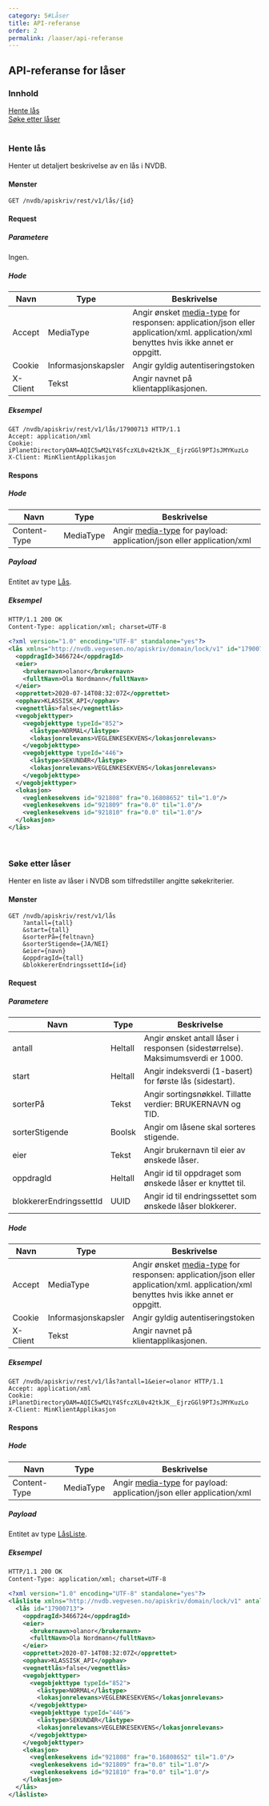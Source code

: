 ```yaml
---
category: 5#Låser
title: API-referanse
order: 2
permalink: /laaser/api-referanse
---
```


## API-referanse for låser

### Innhold

[Hente lås](#hente-lås)  
[Søke etter låser](#søke-etter-låser)  
<br/>


### Hente lås

Henter ut detaljert beskrivelse av en lås i NVDB.

#### Mønster

```
GET /nvdb/apiskriv/rest/v1/lås/{id}
```

#### Request

##### Parametere

Ingen.

##### Hode

Navn|Type|Beskrivelse
-|-|-
Accept|MediaType|Angir ønsket [media-type](https://www.iana.org/assignments/media-types/media-types.xhtml) for responsen: application/json eller application/xml. application/xml benyttes hvis ikke annet er oppgitt.
Cookie|Informasjonskapsler|Angir gyldig autentiseringstoken
X-Client|Tekst|Angir navnet på klientapplikasjonen.

##### Eksempel

```
GET /nvdb/apiskriv/rest/v1/lås/17900713 HTTP/1.1
Accept: application/xml
Cookie: iPlanetDirectoryOAM=AQIC5wM2LY4SfczXL0v42tkJK__EjrzGGl9PTJsJMYKuzLo
X-Client: MinKlientApplikasjon
```

#### Respons

##### Hode

Navn|Type|Beskrivelse
-|-|-
Content-Type|MediaType|Angir [media-type](https://www.iana.org/assignments/media-types/media-types.xhtml) for payload: application/json eller application/xml

##### Payload

Entitet av type [Lås](https://www.vegvesen.no/nvdb/apiskriv/rest/v1/lås/lås.xsd).

##### Eksempel

```xml
HTTP/1.1 200 OK
Content-Type: application/xml; charset=UTF-8

<?xml version="1.0" encoding="UTF-8" standalone="yes"?>
<lås xmlns="http://nvdb.vegvesen.no/apiskriv/domain/lock/v1" id="17900713">
  <oppdragId>3466724</oppdragId>
  <eier>
    <brukernavn>olanor</brukernavn>
    <fulltNavn>Ola Nordmann</fulltNavn>
  </eier>
  <opprettet>2020-07-14T08:32:07Z</opprettet>
  <opphav>KLASSISK_API</opphav>
  <vegnettlås>false</vegnettlås>
  <vegobjekttyper>
    <vegobjekttype typeId="852">
      <låstype>NORMAL</låstype>
      <lokasjonrelevans>VEGLENKESEKVENS</lokasjonrelevans>
    </vegobjekttype>
    <vegobjekttype typeId="446">
      <låstype>SEKUNDÆR</låstype>
      <lokasjonrelevans>VEGLENKESEKVENS</lokasjonrelevans>
    </vegobjekttype>
  </vegobjekttyper>
  <lokasjon>
    <veglenkesekvens id="921808" fra="0.16808652" til="1.0"/>
    <veglenkesekvens id="921809" fra="0.0" til="1.0"/>
    <veglenkesekvens id="921810" fra="0.0" til="1.0"/>
  </lokasjon>
</lås>
```
<br/>


### Søke etter låser

Henter en liste av låser i NVDB som tilfredstiller angitte søkekriterier.

#### Mønster

```
GET /nvdb/apiskriv/rest/v1/lås
    ?antall={tall}
    &start={tall}
    &sorterPå={feltnavn}
    &sorterStigende={JA/NEI}
    &eier={navn}
    &oppdragId={tall}
    &blokkererEndringssettId={id}
```
 
#### Request

##### Parametere

Navn|Type|Beskrivelse
-|-|-
antall|Heltall|Angir ønsket antall låser i responsen (sidestørrelse). Maksimumsverdi er 1000. 
start|Heltall|Angir indeksverdi (1-basert) for første lås (sidestart).
sorterPå|Tekst|Angir sortingsnøkkel. Tillatte verdier: BRUKERNAVN og TID.
sorterStigende|Boolsk|Angir om låsene skal sorteres stigende.
eier|Tekst|Angir brukernavn til eier av ønskede låser. 
oppdragId|Heltall|Angir id til oppdraget som ønskede låser er knyttet til.
blokkererEndringssettId|UUID|Angir id til endringssettet som ønskede låser blokkerer.

##### Hode

Navn|Type|Beskrivelse
-|-|-
Accept|MediaType|Angir ønsket [media-type](https://www.iana.org/assignments/media-types/media-types.xhtml) for responsen: application/json eller application/xml. application/xml benyttes hvis ikke annet er oppgitt.
Cookie|Informasjonskapsler|Angir gyldig autentiseringstoken
X-Client|Tekst|Angir navnet på klientapplikasjonen.

##### Eksempel

```
GET /nvdb/apiskriv/rest/v1/lås?antall=1&eier=olanor HTTP/1.1
Accept: application/xml
Cookie: iPlanetDirectoryOAM=AQIC5wM2LY4SfczXL0v42tkJK__EjrzGGl9PTJsJMYKuzLo
X-Client: MinKlientApplikasjon
```

#### Respons

##### Hode

Navn|Type|Beskrivelse
-|-|-
Content-Type|MediaType|Angir [media-type](https://www.iana.org/assignments/media-types/media-types.xhtml) for payload: application/json eller application/xml

##### Payload

Entitet av type [LåsListe](https://www.vegvesen.no/nvdb/apiskriv/rest/v1/lås/lås-liste.xsd).

##### Eksempel

```xml
HTTP/1.1 200 OK
Content-Type: application/xml; charset=UTF-8

<?xml version="1.0" encoding="UTF-8" standalone="yes"?>
<låsliste xmlns="http://nvdb.vegvesen.no/apiskriv/domain/lock/v1" antallTotalt="43">
  <lås id="17900713">
    <oppdragId>3466724</oppdragId>
    <eier>
      <brukernavn>olanor</brukernavn>
      <fulltNavn>Ola Nordmann</fulltNavn>
    </eier>
    <opprettet>2020-07-14T08:32:07Z</opprettet>
    <opphav>KLASSISK_API</opphav>
    <vegnettlås>false</vegnettlås>
    <vegobjekttyper>
      <vegobjekttype typeId="852">
        <låstype>NORMAL</låstype>
        <lokasjonrelevans>VEGLENKESEKVENS</lokasjonrelevans>
      </vegobjekttype>
      <vegobjekttype typeId="446">
        <låstype>SEKUNDÆR</låstype>
        <lokasjonrelevans>VEGLENKESEKVENS</lokasjonrelevans>
      </vegobjekttype>
    </vegobjekttyper>
    <lokasjon>
      <veglenkesekvens id="921808" fra="0.16808652" til="1.0"/>
      <veglenkesekvens id="921809" fra="0.0" til="1.0"/>
      <veglenkesekvens id="921810" fra="0.0" til="1.0"/>
    </lokasjon>
  </lås>
</låsliste>
```
